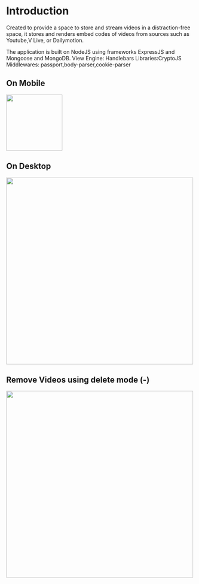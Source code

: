 # Introduction

Created to provide a space to store and stream videos in a distraction-free space, it stores and renders
embed codes of videos from sources such as Youtube,V Live, or Dailymotion. 

The application is built on NodeJS using frameworks ExpressJS and Mongoose and MongoDB.
View Engine: Handlebars
Libraries:CryptoJS
Middlewares: passport,body-parser,cookie-parser

## On Mobile

<img src="https://user-images.githubusercontent.com/49047379/111533901-b6873080-873d-11eb-9ea3-206a68c4d2c2.gif" width="150" height="auto">

## On Desktop

<img src="https://user-images.githubusercontent.com/49047379/111533760-88a1ec00-873d-11eb-9250-e4c86f5838e3.gif" width="500" height="auto" href="https://youtu.be/Mgkkw2D4nRI">

## Remove Videos using delete mode (-) 
<a href="https://youtu.be/Mgkkw2D4nRI"><img src="https://img.youtube.com/vi/Mgkkw2D4nRI/maxresdefault.jpg" width="500" height="auto"></a>
